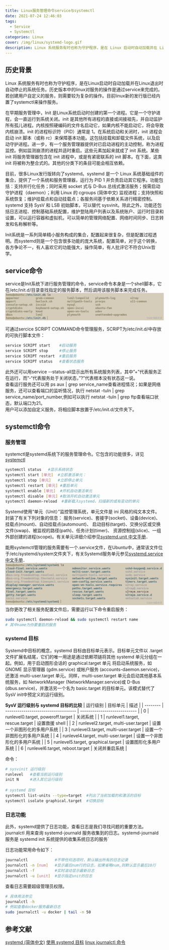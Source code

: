 ```yaml
---
title: Linux服务管理命令service与systemctl
date: 2021-07-24 12:46:03
tags: 
  - Service
  - Systemctl
categories: Linux
cover: /img/linux/systemd-logo.gif
description: Linux 系统服务有时也称为守护程序，是在 Linux 启动时自动加载并在 Linux 退出时自动停止的系统任务。历史版本中的 linux 对服务的操作是通过 service 来完成的。若创建用户自定义的服务，则需要较为复杂的操作。目前 linux 新的发行版已经内置了 systemctl 来操作服务。
---
```


## 历史背景
Linux 系统服务有时也称为守护程序，是在Linux启动时自动加载并在Linux退出时自动停止的系统任务。历史版本中的linux对服务的操作是通过service来完成的。若创建用户自定义的服务，则需要较为复杂的操作。目前linux新的发行版已经内置了systemctl来操作服务。

在早期服务管理中，Init 是Linux系统启动时创建的第一个进程。它是一个守护进程，会一直运行到系统关闭。init 是其他所有进程的直接或间接祖先，并自动监护所有孤儿进程。内核按照硬编码的文件名启动它，如果内核不能启动它，将会导致内核崩溃。init 的进程标识符（PID）通常是 1。在系统启动和关闭时，init 进程会启动 init 脚本（或称 rc）来保障基本功能。这包括挂载和卸载文件系统，以及启动守护进程。进一步，有一个服务管理器提供对已启动进程的主动控制，称为进程监控。例如监测崩溃的进程并适时重启。这些元素加起来就成了 init 系统。某些 init 将服务管理器包含在 init 进程中，或是有紧密联系的 init 脚本。在下面，这类 init 将被称为整合式的。其他的分类下的条目可能会相互依赖。

目前，很多Linux发行版转向了systemd。systemd 是一个 Linux 系统基础组件的集合，提供了一个系统和服务管理器，运行为 PID 1 并负责启动其它程序。功能包括：支持并行化任务；同时采用 socket 式与 D-Bus 总线式激活服务；按需启动守护进程（daemon）；利用 Linux 的 cgroups (简体中文) 监视进程；支持快照和系统恢复；维护挂载点和自动挂载点；各服务间基于依赖关系进行精密控制。systemd 支持 SysV 和 LSB 初始脚本，可以替代 sysvinit。除此之外，功能还包括日志进程、控制基础系统配置，维护登陆用户列表以及系统账户、运行时目录和设置，可以运行容器和虚拟机，可以简单的管理网络配置、网络时间同步、日志转发和名称解析等。

Init系统是一系列简单精小服务构成的集合，配置起来很复杂，但是配置过程透明。而systemd则是一个包含很多功能的庞大系统，配置简单，对于这个转换，各方争论不一，有人喜欢它的功能强大，操作简单，有人批评它不符合Unix哲学。

## service命令
service是Init系统下进行服务管理的命令，service命令本身是一个shell脚本，它在/etc/init.d/目录查找指定的服务脚本，然后调用该服务脚本来完成任务。    
![Service](/img/linux/linux_service.png)

可通过sercice SCRIPT COMMAND命令管理服务，SCRIPT为/etc/init.d/中存放的可执行脚本文件：
```bash
service SCRIPT start    #启动服务
service SCRIPT stop     #停止服务
service SCRIPT restart  #重启服务
service SCRIPT status   #查看状态服务
```
此外还可以用service --status-all显示出所有系统服务列表，其中”+”代表服务正在运行，而”-“代表服务处于关闭状态，”?”代表根本没有状态这一说。  
查看运行服务还可以用 ps aux | grep service_name查看进程情况；如果是网络服务，还可以查看端口的监听情况，执行 netstat -tuln | grep service_name/port_number,例如可以执行 netstat -tuln | grep ftp查看端口状态，默认端口为21。  
用户可以添加自定义服务，将相应脚本放置于/etc/init.d/文件夹下。

## systemctl命令
### 服务管理
systemctl是systemd系统下的服务管理命令。它包含的功能很多，详见[systemctl](https://man.archlinux.org/man/systemctl.1)
```bash
systemctl status   #显示系统状态
systemctl start [单元]  #立即激活单元：
systemctl stop [单元]   #立即停止单元
systemctl restart [单元] #重启单元
systemctl enable [单元]  #开机自动激活单元
systemctl disable [单元] #取消开机自动激活单元
systemctl daemon-reload  #重新载入systemd，扫描新的或有变动的单元
```
Systemd使用“单元（Unit）”监控管理系统，单元文件是 ini 风格的纯文本文件。 封装了有关下列对象的信息： 服务(service)、套接字(socket)、设备(device)、挂载点(mount)、自动挂载点(automount)、 启动目标(target)、交换分区或交换文件(swap)、被监视的路径(path)、任务计划(timer)、 资源控制组(slice)、一组外部创建的进程(scope)。有关单元详细介绍参见[systemd.unit 中文手册](http://www.jinbuguo.com/systemd/systemd.unit.html)．

能用systemctl管理的服务需要有一个.service文件，在Ubuntu中，通常该文件位于/etc/systemd/system文件夹下，有关Systemd服务单元参见[systemd.service 中文手册](http://www.jinbuguo.com/systemd/systemd.service.html)．
![在这里插入图片描述](/img/linux/linux_systemctl.png)
当你更改了相关服务配置文件后，需要运行以下命令重启服务：

```bash
sudo systemctl daemon-reload && sudo systemctl restart name
# 其中name为你要重启的服务
```
### systemd 目标
Systemd中目标的概念，systemd 目标由目标单元表示。目标单元文件以 .target 文件扩展名结尾，它们的唯一用途是通过依赖项链将其他 systemd 单元分组在一起。例如，用于启动图形会话的 graphical.target 单元 将启动系统服务，如 GNOME 显示管理器 (gdm.service) 或帐户服务 (accounts-daemon.service)，还激活 multi-user.target 单元。同样，multi-user.target 单元会启动其他基本系统服务，如 NetworkManager (NetworkManager.service)或 D-Bus (dbus.service)，并激活另一个名为 basic.target 的目标单元。该模式替代了SysV init中预定义的运行级别。

**SysV 运行级别与 systemd 目标的比较**
| 运行级别 | 目标单元                            | 描述                         |
| -------- | ----------------------------------- | ---------------------------- |
| 0        | runlevel0.target, poweroff.target   | 关闭系统                     |
| 1        | runlevel1.target, rescue.target     | 设置救援 shell               |
| 2        | runlevel2.target, multi-user.target | 设置一个非图形化的多用户系统 |
| 3        | runlevel3.target, multi-user.target | 设置一个非图形化的多用户系统 |
| 4        | runlevel4.target, multi-user.target | 设置一个非图形化的多用户系统 |
| 5        | runlevel5.target, graphical.target  | 设置图形化多用户系统         |
| 6        | runlevel6.target, reboot.target     | 关闭并重启系统               |

命令：
```bash
# sysvinit 运行级别
runlevel   #查看当前运行级别
init N     #进入其它运行级别

# systemd 目标
systemctl list-units --type=target  #列出了当前加载的和激活的目标
systemctl isolate graphical.target  #切换目标
```
### 日志功能
此外，systemd提供了日志功能，查看日志是我们寻找问题的重要方法。journalctl 用来查询 systemd-journald 服务收集到的日志。systemd-journald 服务是 systemd init 系统提供的收集系统日志的服务`

日志功能常用命令如下：
```bash
journalctl            #不带任何选项时，默认输出所有的日志记录
journalctl -n [num]   #显示最后num行的日志，如果省略num,则默认显示最后10行
journalctl -f         #实时滚动显示最新日志
journalctl -u [unit]  #显示指定unit的日志
```
查看日志需要超级管理员权限。
```bash
# 具体用法参见
journalctl -h
# 例如查看docker服务最新日志
sudo journalctl -u docker | tail -n 50
```

## 参考文献
[systemd (简体中文)](https://wiki.archlinux.org/title/Systemd_(%E7%AE%80%E4%BD%93%E4%B8%AD%E6%96%87))
[使用 systemd 目标](https://access.redhat.com/documentation/zh-cn/red_hat_enterprise_linux/8/html/configuring_basic_system_settings/working-with-systemd-targets_configuring-basic-system-settings)
[linux journalctl 命令](https://www.cnblogs.com/sparkdev/p/8795141.html)
